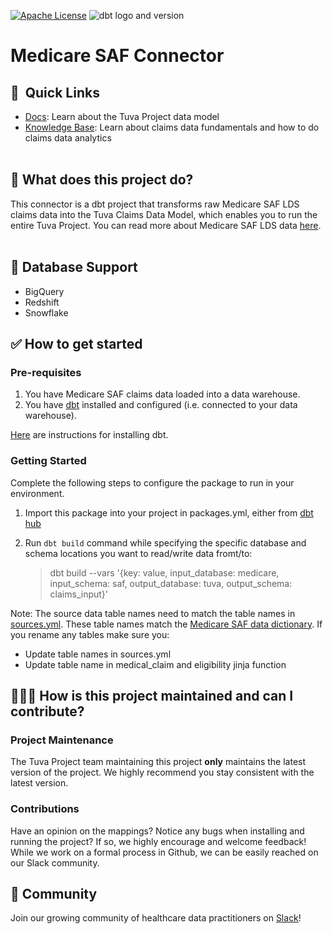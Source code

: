[![Apache License](https://img.shields.io/badge/License-Apache%202.0-blue.svg)](https://opensource.org/licenses/Apache-2.0) ![dbt logo and version](https://img.shields.io/static/v1?logo=dbt&label=dbt-version&message=1.x&color=orange)

# Medicare SAF Connector

## 🔗  Quick Links
- [Docs](https://tuva-health.github.io/the_tuva_project/#!/overview): Learn about the Tuva Project data model
- [Knowledge Base](https://thetuvaproject.com/docs/intro): Learn about claims data fundamentals and how to do claims data analytics
<br/><br/>

## 🧰 What does this project do?

This connector is a dbt project that transforms raw Medicare SAF LDS claims data into the Tuva Claims Data Model, which enables you to run the entire Tuva Project.  You can read more about Medicare SAF LDS data [here](https://www.cms.gov/Research-Statistics-Data-and-Systems/Files-for-Order/LimitedDataSets/StandardAnalyticalFiles).
<br/><br/>

## 🔌 Database Support

- BigQuery
- Redshift
- Snowflake

## ✅ How to get started

### Pre-requisites
1. You have Medicare SAF claims data loaded into a data warehouse.
2. You have [dbt](https://www.getdbt.com/) installed and configured (i.e. connected to your data warehouse).

[Here](https://docs.getdbt.com/dbt-cli/installation) are instructions for installing dbt.

### Getting Started
Complete the following steps to configure the package to run in your environment.

1. Import this package into your project in packages.yml, either from [dbt hub](https://hub.getdbt.com/) 
2. Run `dbt build` command while specifying the specific database and schema locations you want to read/write data fromt/to: 

    > dbt build --vars '{key: value, input_database: medicare, input_schema: saf, output_database: tuva, output_schema: claims_input}'

Note: The source data table names need to match the table names in [sources.yml](models/sources.yml).  These table names match the [Medicare SAF data dictionary](https://www.cms.gov/Research-Statistics-Data-and-Systems/Files-for-Order/LimitedDataSets/StandardAnalyticalFiles).  If you rename any tables make sure you:
- Update table names in sources.yml
- Update table name in medical_claim and eligibility jinja function

## 🙋🏻‍♀️ **How is this project maintained and can I contribute?**

### Project Maintenance

The Tuva Project team maintaining this project **only** maintains the latest version of the project. 
We highly recommend you stay consistent with the latest version.

### Contributions

Have an opinion on the mappings? Notice any bugs when installing and running the project?
If so, we highly encourage and welcome feedback!  While we work on a formal process in Github, we can be easily reached on our Slack community.

## 🤝 Community

Join our growing community of healthcare data practitioners on [Slack](https://join.slack.com/t/thetuvaproject/shared_invite/zt-16iz61187-G522Mc2WGA2mHF57e0il0Q)!
